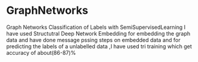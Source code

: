 # GraphNetworks
Graph Networks Classification of Labels with SemiSupervisedLearning 
I have used Structutral Deep Network Embedding for embedding the graph data and  have done message pssing steps on embedded data
and for predicting the labels of a unlabelled data ,I have used tri training which get accuracy of about(86-87)%
